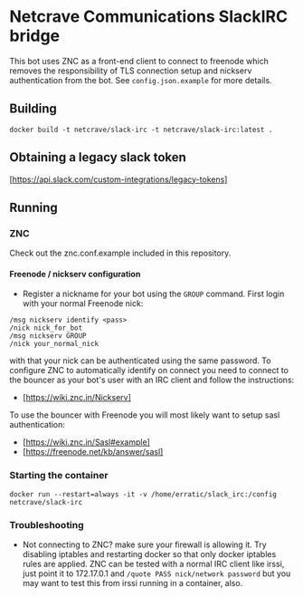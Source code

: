 # Netcrave Communications SlackIRC bridge 

This bot uses ZNC as a front-end client to connect to freenode which removes the responsibility 
of TLS connection setup and nickserv authentication from the bot. See `config.json.example` for
more details.

## Building 

`docker build -t netcrave/slack-irc -t netcrave/slack-irc:latest .`

## Obtaining a legacy slack token 
[https://api.slack.com/custom-integrations/legacy-tokens]

## Running 

### ZNC 
Check out the znc.conf.example included in this repository. 

#### Freenode / nickserv configuration 

- Register a nickname for your bot using the `GROUP` command. First login with your normal Freenode nick:

```
/msg nickserv identify <pass>
/nick nick_for_bot 
/msg nickserv GROUP
/nick your_normal_nick
```
with that your nick can be authenticated using the same password. To configure ZNC to automatically identify on connect you need to connect to the bouncer as your bot's user with an IRC client and follow the instructions: 

- [https://wiki.znc.in/Nickserv]

To use the bouncer with Freenode you will most likely want to setup sasl authentication: 
- [https://wiki.znc.in/Sasl#example]
- [https://freenode.net/kb/answer/sasl]

### Starting the container
`docker run --restart=always -it -v /home/erratic/slack_irc:/config netcrave/slack-irc`

### Troubleshooting 
- Not connecting to ZNC? make sure your firewall is allowing it. Try disabling iptables and restarting docker so that only docker iptables rules are applied. ZNC can be tested with a normal IRC client like irssi, just point it to 172.17.0.1 and `/quote PASS nick/network password` but you may want to test this from irssi running in a container, also. 

